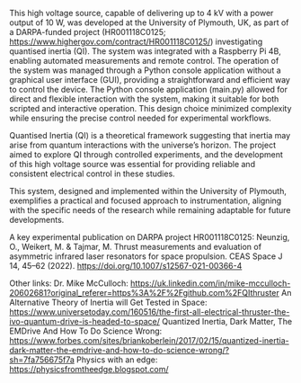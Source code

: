 This high voltage source, capable of delivering up to 4 kV with a power output of 10 W, was developed at the University of Plymouth, UK, as part of a DARPA-funded project (HR001118C0125; https://www.highergov.com/contract/HR001118C0125/) investigating quantised inertia (QI). The system was integrated with a Raspberry Pi 4B, enabling automated measurements and remote control. The operation of the system was managed through a Python console application without a graphical user interface (GUI), providing a straightforward and efficient way to control the device. The Python console application (main.py) allowed for direct and flexible interaction with the system, making it suitable for both scripted and interactive operation. This design choice minimized complexity while ensuring the precise control needed for experimental workflows.

Quantised Inertia (QI) is a theoretical framework suggesting that inertia may arise from quantum interactions with the universe’s horizon. The project aimed to explore QI through controlled experiments, and the development of this high voltage source was essential for providing reliable and consistent electrical control in these studies.

This system, designed and implemented within the University of Plymouth, exemplifies a practical and focused approach to instrumentation, aligning with the specific needs of the research while remaining adaptable for future developments.


A key experimental publication on DARPA project HR001118C0125: Neunzig, O., Weikert, M. & Tajmar, M. Thrust measurements and evaluation of asymmetric infrared laser resonators for space propulsion. CEAS Space J 14, 45–62 (2022). https://doi.org/10.1007/s12567-021-00366-4

Other links:
Dr. Mike McCulloch: https://uk.linkedin.com/in/mike-mcculloch-20602681?original_referer=https%3A%2F%2Fgithub.com%2FQIthruster
An Alternative Theory of Inertia will Get Tested in Space: https://www.universetoday.com/160516/the-first-all-electrical-thruster-the-ivo-quantum-drive-is-headed-to-space/
Quantized Inertia, Dark Matter, The EMDrive And How To Do Science Wrong: https://www.forbes.com/sites/briankoberlein/2017/02/15/quantized-inertia-dark-matter-the-emdrive-and-how-to-do-science-wrong/?sh=7fa756675f7a
Physics with an edge: https://physicsfromtheedge.blogspot.com/


